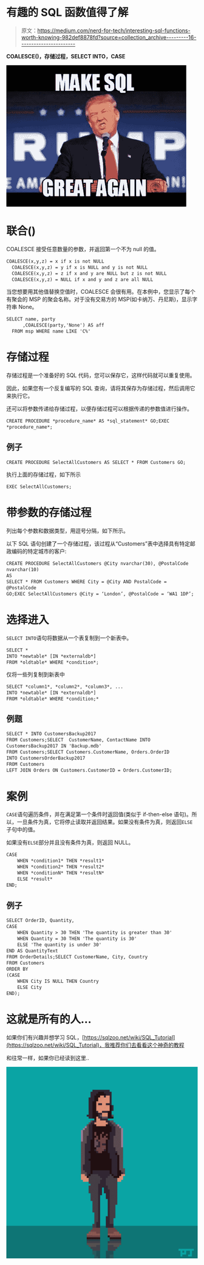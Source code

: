 # 有趣的 SQL 函数值得了解

> 原文：<https://medium.com/nerd-for-tech/interesting-sql-functions-worth-knowing-982def8878fd?source=collection_archive---------16----------------------->

**COALESCE()，存储过程，SELECT INTO，CASE**

![](img/cd7cefbc6aeb4ea8fd6a02fcc1196618.png)

# 联合()

COALESCE 接受任意数量的参数，并返回第一个不为 null 的值。

```
COALESCE(x,y,z) = x if x is not NULL
  COALESCE(x,y,z) = y if x is NULL and y is not NULL
  COALESCE(x,y,z) = z if x and y are NULL but z is not NULL
  COALESCE(x,y,z) = NULL if x and y and z are all NULL
```

当您想要用其他值替换空值时，COALESCE 会很有用。在本例中，您显示了每个有聚会的 MSP 的聚会名称。对于没有交易方的 MSP(如卡纳万、丹尼斯)，显示字符串 None。

```
SELECT name, party
      ,COALESCE(party,'None') AS aff
  FROM msp WHERE name LIKE 'C%'
```

# **存储过程**

存储过程是一个准备好的 SQL 代码，您可以保存它，这样代码就可以重复使用。

因此，如果您有一个反复编写的 SQL 查询，请将其保存为存储过程，然后调用它来执行它。

还可以将参数传递给存储过程，以便存储过程可以根据传递的参数值进行操作。

```
CREATE PROCEDURE *procedure_name* AS *sql_statement* GO;EXEC *procedure_name*;
```

## 例子

```
CREATE PROCEDURE SelectAllCustomers AS SELECT * FROM Customers GO;
```

执行上面的存储过程，如下所示

```
EXEC SelectAllCustomers;
```

# 带参数的存储过程

列出每个参数和数据类型，用逗号分隔，如下所示。

以下 SQL 语句创建了一个存储过程，该过程从“Customers”表中选择具有特定邮政编码的特定城市的客户:

```
CREATE PROCEDURE SelectAllCustomers @City nvarchar(30), @PostalCode nvarchar(10)
AS
SELECT * FROM Customers WHERE City = @City AND PostalCode = @PostalCode
GO;EXEC SelectAllCustomers @City = ‘London’, @PostalCode = ‘WA1 1DP’;
```

# 选择进入

`SELECT INTO`语句将数据从一个表复制到一个新表中。

```
SELECT *
INTO *newtable* [IN *externaldb*]
FROM *oldtable* WHERE *condition*;
```

仅将一些列复制到新表中

```
SELECT *column1*, *column2*, *column3*, ...
INTO *newtable* [IN *externaldb*]
FROM *oldtable* WHERE *condition;*
```

## **例题**

```
SELECT * INTO CustomersBackup2017
FROM Customers;SELECT  CustomerName, ContactName INTO CustomersBackup2017 IN 'Backup.mdb'
FROM Customers;SELECT Customers.CustomerName, Orders.OrderID
INTO CustomersOrderBackup2017
FROM Customers
LEFT JOIN Orders ON Customers.CustomerID = Orders.CustomerID;
```

# **案例**

`CASE`语句遍历条件，并在满足第一个条件时返回值(类似于 if-then-else 语句)。所以，一旦条件为真，它将停止读取并返回结果。如果没有条件为真，则返回`ELSE`子句中的值。

如果没有`ELSE`部分并且没有条件为真，则返回 NULL。

```
CASE
    WHEN *condition1* THEN *result1*
    WHEN *condition2* THEN *result2*
    WHEN *conditionN* THEN *resultN*
    ELSE *result*
END;
```

## 例子

```
SELECT OrderID, Quantity,
CASE
    WHEN Quantity > 30 THEN 'The quantity is greater than 30'
    WHEN Quantity = 30 THEN 'The quantity is 30'
    ELSE 'The quantity is under 30'
END AS QuantityText
FROM OrderDetails;SELECT CustomerName, City, Country
FROM Customers
ORDER BY
(CASE
    WHEN City IS NULL THEN Country
    ELSE City
END);
```

# 这就是所有的人…

如果你们有兴趣并想学习 SQL，[https://sqlzoo.net/wiki/SQL_Tutorial](https://sqlzoo.net/wiki/SQL_Tutorial)，我推荐你们去看看这个神奇的教程

和往常一样，如果你已经读到这里..

![](img/dcf21bddde5fc157c9aac93e9c15ed20.png)